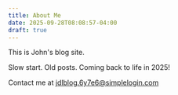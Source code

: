 ```yaml
---
title: About Me
date: 2025-09-28T08:08:57-04:00
draft: true
---
```


This is John's blog site. 

Slow start. Old posts. Coming back to life in 2025!

Contact me at jdlblog.6y7e6@simplelogin.com